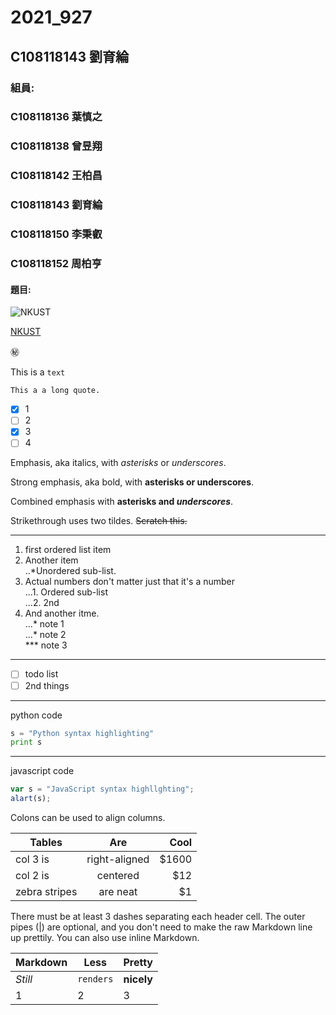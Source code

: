 # 2021_927

## C108118143 劉育綸

### 組員:
###     C108118136 葉慎之
###     C108118138 曾昱翔
###     C108118142 王柏昌
###     C108118143 劉育綸
###     C108118150 李秉叡
###     C108118152 周柏亨

#### 題目:


![NKUST](https://www.nkust.edu.tw/var/file/0/1000/img/513/182513897.png "高科大")

[NKUST](https://www.nkust.edu.tw/)

㊙️

This is a `text`

```
This a a long quote.
```

- [x] 1
- [ ] 2
- [x] 3
- [ ] 4

Emphasis, aka italics, with *asterisks* or _underscores_.

Strong emphasis, aka bold, with **asterisks or underscores**.

Combined emphasis with **asterisks and *underscores***.

Strikethrough uses two tildes. ~~Scratch this.~~

---

1. first ordered list item  
 2. Another item  
  ..*Unordered sub-list.  
 3. Actual numbers don't matter just that it's a number  
  ...1. Ordered sub-list  
  ...2. 2nd  
 4. And another itme.  
  ...* note 1  
  ...* note 2  
  *** note 3  

  ---
  
- [ ] todo list
- [ ] 2nd things 
  
 ---
  
python code
```python
s = "Python syntax highlighting"
print s
```

---

javascript code
```js
var s = "JavaScript syntax highllghting";
alart(s);
```
Colons can be used to align columns.

| Tables        | Are           |  Cool |
| ------------- |:-------------:| -----:|
| col 3 is      | right-aligned | $1600 |
| col 2 is      | centered      |   $12 |
| zebra stripes | are neat      |    $1 |

There must be at least 3 dashes separating each header cell.
The outer pipes (|) are optional, and you don't need to make the 
raw Markdown line up prettily. You can also use inline Markdown.

Markdown | Less | Pretty
--- | --- | ---
*Still* | `renders` | **nicely**
1 | 2 | 3
